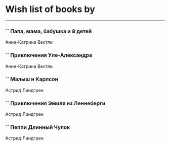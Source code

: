 # Wish list of books by [](https://www.facebook.com/profile.php?id=2429115410558517)
---

### `` Папа, мама, бабушка и 8 детей
Анне-Катрина Вестли

### `` Приключения Уле-Александра
Анне-Катрина Вестли

### `` Малыш и Карлсон
Астрид Линдгрен

### `` Приключения Эмиля из Леннеберги
Астрид Линдгрен

### `` Пеппи Длинный Чулок
Астрид Линдгрен

